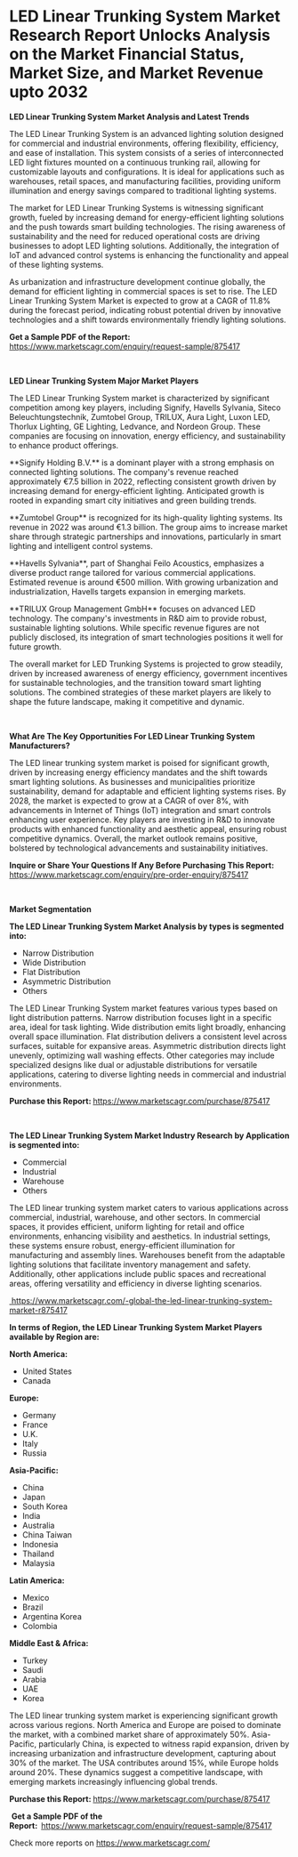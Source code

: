 <p><h1>LED Linear Trunking System Market Research Report Unlocks Analysis on the Market Financial Status, Market Size, and Market Revenue upto 2032</h1></p><p><strong>LED Linear Trunking System Market Analysis and Latest Trends</strong></p>
<p><p>The LED Linear Trunking System is an advanced lighting solution designed for commercial and industrial environments, offering flexibility, efficiency, and ease of installation. This system consists of a series of interconnected LED light fixtures mounted on a continuous trunking rail, allowing for customizable layouts and configurations. It is ideal for applications such as warehouses, retail spaces, and manufacturing facilities, providing uniform illumination and energy savings compared to traditional lighting systems.</p><p>The market for LED Linear Trunking Systems is witnessing significant growth, fueled by increasing demand for energy-efficient lighting solutions and the push towards smart building technologies. The rising awareness of sustainability and the need for reduced operational costs are driving businesses to adopt LED lighting solutions. Additionally, the integration of IoT and advanced control systems is enhancing the functionality and appeal of these lighting systems.</p><p>As urbanization and infrastructure development continue globally, the demand for efficient lighting in commercial spaces is set to rise. The LED Linear Trunking System Market is expected to grow at a CAGR of 11.8% during the forecast period, indicating robust potential driven by innovative technologies and a shift towards environmentally friendly lighting solutions.</p></p>
<p><strong>Get a Sample PDF of the Report:&nbsp;</strong> <a href="https://www.marketscagr.com/enquiry/request-sample/875417?utm_campaign=3228&utm_medium=2&utm_source=Github&utm_content=ia&utm_term=21032025&utm_id=led-linear-trunking-system">https://www.marketscagr.com/enquiry/request-sample/875417</a></p>
<p>&nbsp;</p>
<p><strong>LED Linear Trunking System Major Market Players</strong></p>
<p><p>The LED Linear Trunking System market is characterized by significant competition among key players, including Signify, Havells Sylvania, Siteco Beleuchtungstechnik, Zumtobel Group, TRILUX, Aura Light, Luxon LED, Thorlux Lighting, GE Lighting, Ledvance, and Nordeon Group. These companies are focusing on innovation, energy efficiency, and sustainability to enhance product offerings.</p><p>**Signify Holding B.V.** is a dominant player with a strong emphasis on connected lighting solutions. The company's revenue reached approximately €7.5 billion in 2022, reflecting consistent growth driven by increasing demand for energy-efficient lighting. Anticipated growth is rooted in expanding smart city initiatives and green building trends.</p><p>**Zumtobel Group** is recognized for its high-quality lighting systems. Its revenue in 2022 was around €1.3 billion. The group aims to increase market share through strategic partnerships and innovations, particularly in smart lighting and intelligent control systems.</p><p>**Havells Sylvania**, part of Shanghai Feilo Acoustics, emphasizes a diverse product range tailored for various commercial applications. Estimated revenue is around €500 million. With growing urbanization and industrialization, Havells targets expansion in emerging markets.</p><p>**TRILUX Group Management GmbH** focuses on advanced LED technology. The company's investments in R&D aim to provide robust, sustainable lighting solutions. While specific revenue figures are not publicly disclosed, its integration of smart technologies positions it well for future growth.</p><p>The overall market for LED Trunking Systems is projected to grow steadily, driven by increased awareness of energy efficiency, government incentives for sustainable technologies, and the transition toward smart lighting solutions. The combined strategies of these market players are likely to shape the future landscape, making it competitive and dynamic.</p></p>
<p>&nbsp;</p>
<p><strong>What Are The Key Opportunities For LED Linear Trunking System Manufacturers?</strong></p>
<p><p>The LED linear trunking system market is poised for significant growth, driven by increasing energy efficiency mandates and the shift towards smart lighting solutions. As businesses and municipalities prioritize sustainability, demand for adaptable and efficient lighting systems rises. By 2028, the market is expected to grow at a CAGR of over 8%, with advancements in Internet of Things (IoT) integration and smart controls enhancing user experience. Key players are investing in R&D to innovate products with enhanced functionality and aesthetic appeal, ensuring robust competitive dynamics. Overall, the market outlook remains positive, bolstered by technological advancements and sustainability initiatives.</p></p>
<p><strong>Inquire or Share Your Questions If Any Before Purchasing This Report:</strong> <a href="https://www.marketscagr.com/enquiry/pre-order-enquiry/875417?utm_campaign=3228&utm_medium=2&utm_source=Github&utm_content=ia&utm_term=21032025&utm_id=led-linear-trunking-system">https://www.marketscagr.com/enquiry/pre-order-enquiry/875417</a></p>
<p>&nbsp;</p>
<p><strong>Market Segmentation</strong></p>
<p><strong>The LED Linear Trunking System Market Analysis by types is segmented into:</strong></p>
<p><ul><li>Narrow Distribution</li><li>Wide Distribution</li><li>Flat Distribution</li><li>Asymmetric Distribution</li><li>Others</li></ul></p>
<p><p>The LED Linear Trunking System market features various types based on light distribution patterns. Narrow distribution focuses light in a specific area, ideal for task lighting. Wide distribution emits light broadly, enhancing overall space illumination. Flat distribution delivers a consistent level across surfaces, suitable for expansive areas. Asymmetric distribution directs light unevenly, optimizing wall washing effects. Other categories may include specialized designs like dual or adjustable distributions for versatile applications, catering to diverse lighting needs in commercial and industrial environments.</p></p>
<p><strong>Purchase this Report:&nbsp;</strong><a href="https://www.marketscagr.com/purchase/875417?utm_campaign=3228&utm_medium=2&utm_source=Github&utm_content=ia&utm_term=21032025&utm_id=led-linear-trunking-system">https://www.marketscagr.com/purchase/875417</a></p>
<p>&nbsp;</p>
<p><strong>The LED Linear Trunking System Market Industry Research by Application is segmented into:</strong></p>
<p><ul><li>Commercial</li><li>Industrial</li><li>Warehouse</li><li>Others</li></ul></p>
<p><p>The LED linear trunking system market caters to various applications across commercial, industrial, warehouse, and other sectors. In commercial spaces, it provides efficient, uniform lighting for retail and office environments, enhancing visibility and aesthetics. In industrial settings, these systems ensure robust, energy-efficient illumination for manufacturing and assembly lines. Warehouses benefit from the adaptable lighting solutions that facilitate inventory management and safety. Additionally, other applications include public spaces and recreational areas, offering versatility and efficiency in diverse lighting scenarios.</p></p>
<p><a href="https://www.marketscagr.com/-global-the-led-linear-trunking-system-market-r875417?utm_campaign=3228&utm_medium=2&utm_source=Github&utm_content=ia&utm_term=21032025&utm_id=led-linear-trunking-system">&nbsp;https://www.marketscagr.com/-global-the-led-linear-trunking-system-market-r875417</a></p>
<p><strong>In terms of Region, the LED Linear Trunking System Market Players available by Region are:</strong></p>
<p>
    <p> <strong> North America: </strong>
        <ul>
            <li>United States</li>
            <li>Canada</li>
        </ul>
        </p> 
    <p> <strong> Europe: </strong>
        <ul>
            <li>Germany</li>
            <li>France</li>
            <li>U.K.</li>
            <li>Italy</li>
            <li>Russia</li>
        </ul>
        </p> 
    <p> <strong> Asia-Pacific: </strong>
        <ul>
            <li>China</li>
            <li>Japan</li>
            <li>South Korea</li>
            <li>India</li>
            <li>Australia</li>
            <li>China Taiwan</li>
            <li>Indonesia</li>
            <li>Thailand</li>
            <li>Malaysia</li>
        </ul>
        </p> 
    <p> <strong> Latin America: </strong>
        <ul>
            <li>Mexico</li>
            <li>Brazil</li>
            <li>Argentina Korea</li>
            <li>Colombia</li>
        </ul>
        </p> 
    <p> <strong> Middle East & Africa: </strong>
        <ul>
            <li>Turkey</li>
            <li>Saudi</li>
            <li>Arabia</li>
            <li>UAE</li>
            <li>Korea</li>
        </ul>
    </p>
    </p>
<p><p>The LED linear trunking system market is experiencing significant growth across various regions. North America and Europe are poised to dominate the market, with a combined market share of approximately 50%. Asia-Pacific, particularly China, is expected to witness rapid expansion, driven by increasing urbanization and infrastructure development, capturing about 30% of the market. The USA contributes around 15%, while Europe holds around 20%. These dynamics suggest a competitive landscape, with emerging markets increasingly influencing global trends.</p></p>
<p><strong>Purchase this Report: </strong><a href="https://www.marketscagr.com/purchase/875417?utm_campaign=3228&utm_medium=2&utm_source=Github&utm_content=ia&utm_term=21032025&utm_id=led-linear-trunking-system">https://www.marketscagr.com/purchase/875417</a></p>
<p>&nbsp;<strong>Get a Sample PDF of the Report:&nbsp;&nbsp;</strong><a href="https://www.marketscagr.com/enquiry/request-sample/875417?utm_campaign=3228&utm_medium=2&utm_source=Github&utm_content=ia&utm_term=21032025&utm_id=led-linear-trunking-system">https://www.marketscagr.com/enquiry/request-sample/875417</a></p>
<p><strong></strong></p>
<p>Check more reports on <a href="https://www.marketscagr.com/?utm_campaign=3228&utm_medium=2&utm_source=Github&utm_content=ia&utm_term=21032025&utm_id=led-linear-trunking-system">https://www.marketscagr.com/</a></p>